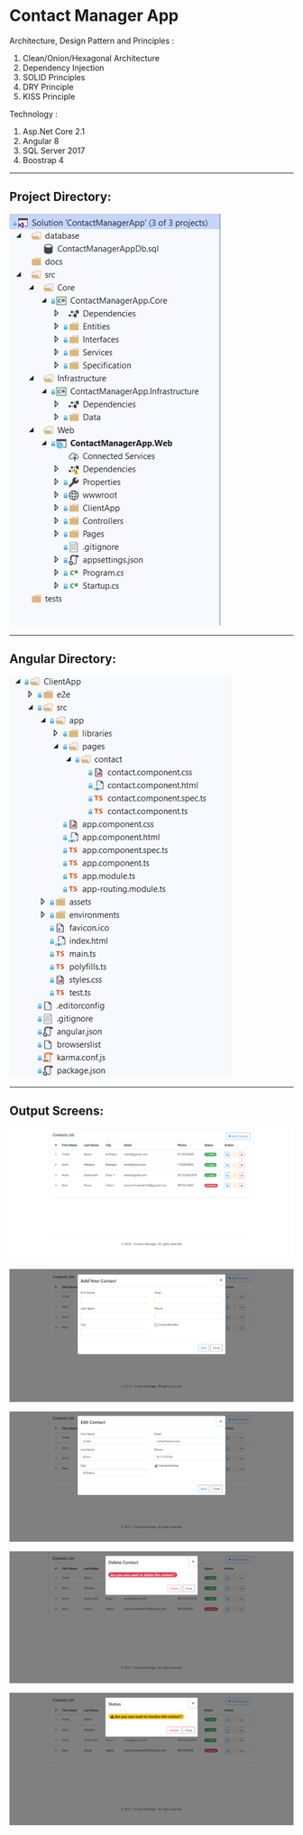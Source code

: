 # Contact Manager App

Architecture, Design Pattern and Principles :
1) Clean/Onion/Hexagonal Architecture
2) Dependency Injection
3) SOLID Principles
4) DRY Principle
5) KISS Principle

Technology :
1) Asp.Net Core 2.1
2) Angular 8
3) SQL Server 2017
4) Boostrap 4

--------------------------------------------------------------------------------------
Project Directory:
--------------------------------------------------------------------------------------
![Project Directory Screen](https://github.com/pramodbarkade/ContactManagerApp/blob/master/docs/screens/project_directory_structure.PNG)

--------------------------------------------------------------------------------------
Angular Directory:
--------------------------------------------------------------------------------------
![Project Directory Screen](https://github.com/pramodbarkade/ContactManagerApp/blob/master/docs/screens/angular_directory_structure.PNG)

--------------------------------------------------------------------------------------
Output Screens:
--------------------------------------------------------------------------------------
![List](https://github.com/pramodbarkade/ContactManagerApp/blob/master/docs/screens/screen_list.PNG)

![List](https://github.com/pramodbarkade/ContactManagerApp/blob/master/docs/screens/screen_add.PNG)

![List](https://github.com/pramodbarkade/ContactManagerApp/blob/master/docs/screens/screen_edit.PNG)

![List](https://github.com/pramodbarkade/ContactManagerApp/blob/master/docs/screens/screen_delete.PNG)

![List](https://github.com/pramodbarkade/ContactManagerApp/blob/master/docs/screens/screen_status.PNG)

